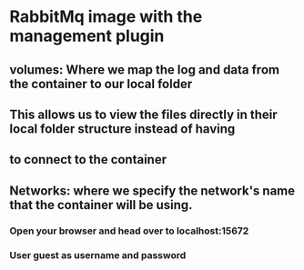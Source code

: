 # RabbitMq image with the management plugin

## volumes: Where we map the log and data from the container to our local folder
## This allows us to view the files directly in their local folder structure instead of having
## to connect to the container

## Networks: where we specify the network's name that the container will be using.

### Open your browser and head over to localhost:15672
### User guest as username and password


